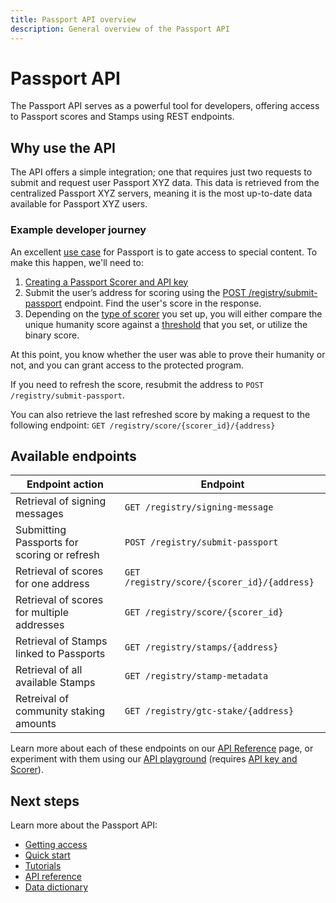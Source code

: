 ```yaml
---
title: Passport API overview
description: General overview of the Passport API
---
```

# Passport API

The Passport API serves as a powerful tool for developers, offering access to Passport scores and Stamps using REST endpoints. 

## Why use the API

The API offers a simple integration; one that requires just two requests to submit and request user Passport XYZ data. This data is retrieved from the centralized Passport XYZ servers, meaning it is the most up-to-date data available for Passport XYZ users. 

### Example developer journey

An excellent [use case](../../overview/use-cases) for Passport is to gate access to special content. To make this happen, we'll need to:

1. [Creating a Passport Scorer and API key](getting-access)
2. Submit the user’s address for scoring using the [POST /registry/submit-passport](api-reference#submit-and-retrieve-latest-score-for-a-single-address) endpoint. Find the user's score in the response. 
3. Depending on the [type of scorer](./getting-access#types-of-scorers) you set up, you will either compare the unique humanity score against a [threshold](../major-concepts/scoring-thresholds) that you set, or utilize the binary score. 

At this point, you know whether the user was able to prove their humanity or not, and you can grant access to the protected program. 

If you need to refresh the score, resubmit the address to `POST /registry/submit-passport`.

You can also retrieve the last refreshed score by making a request to the following endpoint:
`GET /registry/score/{scorer_id}/{address}`

## Available endpoints

| Endpoint action                             | Endpoint                                    |
| ------------------------------------------- | ------------------------------------------- |
| Retrieval of signing messages               | `GET /registry/signing-message`             |
| Submitting Passports for scoring or refresh | `POST /registry/submit-passport`            |
| Retrieval of scores for one address         | `GET /registry/score/{scorer_id}/{address}` |
| Retrieval of scores for multiple addresses  | `GET /registry/score/{scorer_id}`           |
| Retrieval of Stamps linked to Passports     | `GET /registry/stamps/{address}`            |
| Retrieval of all available Stamps           | `GET /registry/stamp-metadata`              |
| Retreival of community staking amounts      | `GET /registry/gtc-stake/{address}`         |

Learn more about each of these endpoints on our [API Reference](api-reference) page, or experiment with them using our [API playground](https://api.scorer.gitcoin.co/docs) (requires [API key and Scorer](getting-access)).

## Next steps

Learn more about the Passport API:
* [Getting access](getting-access)
* [Quick start](quick-start-guide)
* [Tutorials](tutorials)
* [API reference](api-reference)
* [Data dictionary](data-dictionary)
